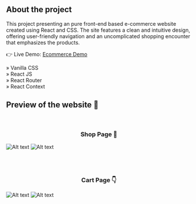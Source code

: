 <h2>About the project</h2>
<P>This project presenting an pure front-end based e-commerce website created using React and CSS. The site features a clean and intuitive design, offering user-friendly navigation and an uncomplicated shopping encounter that emphasizes the products.</p>

👉 Live Demo: <a href='https://smartshop-wenhaoyu.com/'>Ecommerce Demo</a>

» Vanilla CSS <br>
» React JS <br>
» React Router <br>
» React Context <br>

<h2>Preview of the website 📸</h2>
<br>
<h3 align='center'>Shop Page 🏡</h3>


![Alt text](image.png)
![Alt text](image-1.png)


<br><br>
<h3 align='center'>Cart Page 👇</h3>


![Alt text](image-2.png)
![Alt text](image-3.png)


